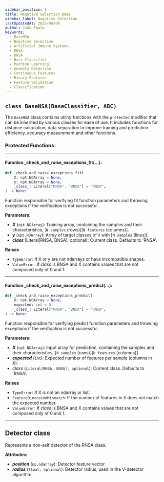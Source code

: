 ```yaml
---
sidebar_position: 1
title: Negative Selection Base
sidebar_label: Negative Selection
lastUpdatedAt: 2025/04/04
author: João Paulo
keywords:
  - BaseNSA
  - Negative Selection
  - Artificial Immune Systems
  - RNSA
  - BNSA
  - Base Classifier
  - Machine Learning
  - Anomaly Detection
  - Continuous Features
  - Binary Features
  - Feature Validation
  - Classification
---
```


## ``class BaseNSA(BaseClassifier, ABC)``

The ``BaseNSA`` class contains utility functions with the ``protected`` modifier that can be inherited by various classes for ease of use. It includes functions for distance calculation, data separation to improve training and prediction efficiency, accuracy measurement and other functions.

### Protected Functions:

---

#### Function _check_and_raise_exceptions_fit(...):
```python
def _check_and_raise_exceptions_fit(
    X: npt.NDArray = None,
    y: npt.NDArray = None,
    _class_: Literal["RNSA", "BNSA"] = "RNSA",
) -> None:
```
Function responsible for verifying fit function parameters and throwing exceptions if the verification is not successful.

**Parameters**:
* ***X*** (``npt.NDArray``): Training array, containing the samples and their characteristics, [``N samples`` (rows)][``N features`` (columns)].
* ***y*** (``npt.NDArray``): Array of target classes of ``X`` with [``N samples`` (lines)].
* ***_class_*** (Literal[RNSA, BNSA], optional): Current class. Defaults to 'RNSA'.

**Raises**
* ``TypeError``: If X or y are not ndarrays or have incompatible shapes.
* ``ValueError``: If _class_ is BNSA and X contains values that are not composed only of 0 and 1.

---

#### Function _check_and_raise_exceptions_predict(...):
```python
def _check_and_raise_exceptions_predict(
    X: npt.NDArray = None,
    expected: int = 0,
    _class_: Literal["RNSA", "BNSA"] = "RNSA",
) -> None:
```
Function responsible for verifying predict function parameters and throwing exceptions if the verification is not successful.

**Parameters**:
* ***X*** (``npt.NDArray``): Input array for prediction, containing the samples and their characteristics, [``N samples`` (rows)][``N features`` (columns)].
* ***expected*** (``int``): Expected number of features per sample (columns in X).
* _class_ (``Literal[RNSA, BNSA], optional``): Current class. Defaults to 'RNSA'.

**Raises**
* ``TypeError``: If X is not an ndarray or list.
* ``FeatureDimensionMismatch``: If the number of features in X does not match the expected number.
* ``ValueError``: If _class_ is BNSA and X contains values that are not composed only of 0 and 1.

---

## Detector class

Represents a non-self detector of the RNSA class.

**Attributes:**

* ***position*** (``np.ndarray``): Detector feature vector.
* ***radius*** (``float, optional``): Detector radius, used in the V-detector algorithm.